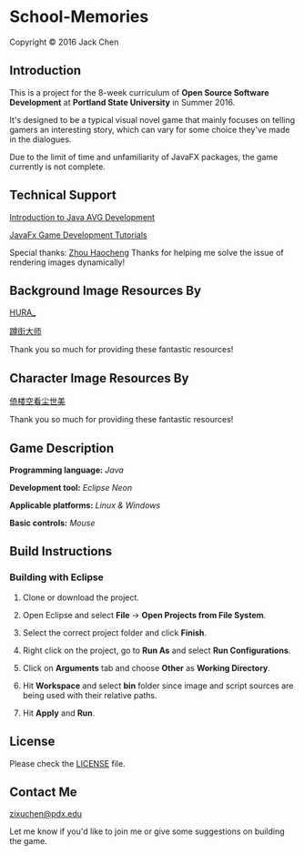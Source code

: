 School-Memories
===============
Copyright &copy; 2016 Jack Chen

## Introduction
This is a project for the 8-week curriculum of **Open Source Software Development** at **Portland State University** in Summer 2016.

It's designed to be a typical visual novel game that mainly focuses on telling gamers an interesting story, which can vary for some choice they've made in the dialogues.

Due to the limit of time and unfamiliarity of JavaFX packages, the game currently is not complete. 

## Technical Support
[Introduction to Java AVG Development](http://blog.csdn.net/cping1982/article/details/3868211)

[JavaFx Game Development Tutorials](http://gamedevelopment.tutsplus.com/tutorials/introduction-to-javafx-for-game-development--cms-23835)

Special thanks: [Zhou Haocheng](http://blog.zhouhaocheng.cn/) Thanks for helping me solve the issue of rendering images dynamically!

## Background Image Resources By
[HURA_](http://bbs.66rpg.com/forum.php?mod=viewthread&tid=398844&extra=page%3D1%26orderby%3Dheats)

[蹲街大师](http://bbs.66rpg.com/forum.php?mod=viewthread&tid=705436&page=9#pid3838410)

Thank you so much for providing these fantastic resources!

## Character Image Resources By
[倚楼空看尘世美](http://bbs.66rpg.com/home.php?mod=space&uid=17367864) 

Thank you so much for providing these fantastic resources!

## Game Description
**Programming language:** *Java*

**Development tool:** *Eclipse Neon*

**Applicable platforms:** *Linux & Windows*

**Basic controls:** *Mouse*

## Build Instructions

### Building with Eclipse
1. Clone or download the project.

2. Open Eclipse and select **File** -> **Open Projects from File System**.

3. Select the correct project folder and click **Finish**.

4. Right click on the project, go to **Run As** and select **Run Configurations**.

5. Click on **Arguments** tab and choose **Other** as **Working Directory**.

6. Hit **Workspace** and select **bin** folder since image and script sources are being used with their relative paths. 

7. Hit **Apply** and **Run**. 

## License
Please check the [LICENSE](https://github.com/lorch1010/OpenSourceProject/blob/master/LICENSE) file.

## Contact Me
zixuchen@pdx.edu

Let me know if you'd like to join me or give some suggestions on building the game.


                     
